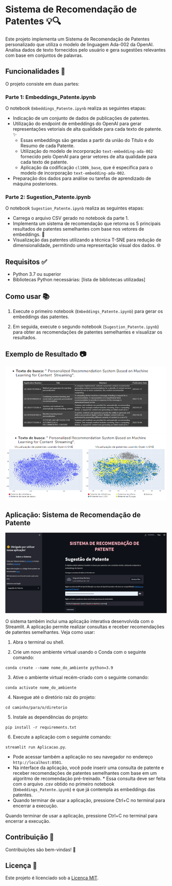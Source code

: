 # Sistema de Recomendação de Patentes 💡🔍

Este projeto implementa um Sistema de Recomendação de Patentes personalizado que utiliza o modelo de linguagem Ada-002 da OpenAI. Analisa dados de texto fornecidos pelo usuário e gera sugestões relevantes com base em conjuntos de palavras.

## Funcionalidades 🚀

O projeto consiste em duas partes:

### Parte 1: Embeddings_Patente.ipynb

O notebook `Embeddings_Patente.ipynb` realiza as seguintes etapas:

- Indicação de um conjunto de dados de publicações de patentes.
- Utilização do endpoint de embeddings do OpenAI para gerar representações vetoriais de alta qualidade para cada texto de patente. ✨
  * Essas embeddings são geradas a partir da união do Título e do Resumo de cada Patente.
  * Utilização do modelo de incorporação `text-embedding-ada-002` fornecido pelo OpenAI para gerar vetores de alta qualidade para cada texto de patente.
  * Aplicação da codificação `cl100k_base`, que é específica para o modelo de incorporação `text-embedding-ada-002`.
- Preparação dos dados para análise ou tarefas de aprendizado de máquina posteriores.

### Parte 2: Sugestion_Patente.ipynb

O notebook `Sugestion_Patente.ipynb` realiza as seguintes etapas:

- Carrega o arquivo CSV gerado no notebook da parte 1.
- Implementa um sistema de recomendação que retorna os 5 principais resultados de patentes semelhantes com base nos vetores de embeddings. 🎯
- Visualização das patentes utilizando a técnica T-SNE para redução de dimensionalidade, permitindo uma representação visual dos dados. 🌐

## Requisitos ✅

- Python 3.7 ou superior
- Bibliotecas Python necessárias: [lista de bibliotecas utilizadas]

## Como usar 📚

1. Execute o primeiro notebook (`Embeddings_Patente.ipynb`) para gerar os embeddings das patentes.

2. Em seguida, execute o segundo notebook (`Sugestion_Patente.ipynb`) para obter as recomendações de patentes semelhantes e visualizar os resultados.

## Exemplo de Resultado 📷

![Exemplo de Recomendação1](./image/IMG1.PNG)
![Exemplo de Recomendação2](./image/IMG2.PNG)

## Aplicação: Sistema de Recomendação de Patente

![Aplicação2](./image/IMG3.PNG)

O sistema também inclui uma aplicação interativa desenvolvida com o Streamlit. A aplicação permite realizar consultas e receber recomendações de patentes semelhantes. Veja como usar:

1. Abra o terminal ou shell.

2. Crie um novo ambiente virtual usando o Conda com o seguinte comando:

```conda create --name nome_do_ambiente python=3.9```

3. Ative o ambiente virtual recém-criado com o seguinte comando:

```conda activate nome_do_ambiente```

4. Navegue até o diretório raiz do projeto:

```cd caminho/para/o/diretorio```

5. Instale as dependências do projeto:

```pip install -r requirements.txt```

6. Execute a aplicação com o seguinte comando:

`streamlit run Aplicacao.py`.

 -  Pode acessar também a aplicação no seu navegador no endereço `http://localhost:8501`.
 -  Na interface da aplicação, você pode inserir uma consulta de patente e receber recomendações de patentes semelhantes com base em um algoritmo de recomendação pré-treinado. 
        * Essa consulta deve ser feita com o arquivo .csv obtido no primeiro notebook (`Embeddings_Patente.ipynb`) e que já contempla as embeddings das patentes.
 -  Quando terminar de usar a aplicação, pressione Ctrl+C no terminal para encerrar a execução.

Quando terminar de usar a aplicação, pressione Ctrl+C no terminal para encerrar a execução.

## Contribuição 👥

Contribuições são bem-vindas! 🤝

## Licença 📝

Este projeto é licenciado sob a [Licença MIT](LICENSE).

